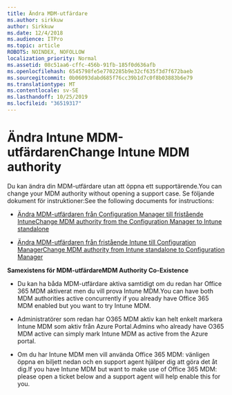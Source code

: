 ```yaml
---
title: Ändra MDM-utfärdare
ms.author: sirkkuw
author: Sirkkuw
ms.date: 12/4/2018
ms.audience: ITPro
ms.topic: article
ROBOTS: NOINDEX, NOFOLLOW
localization_priority: Normal
ms.assetid: 08c51aa6-cffc-456b-91fb-185f0d636afb
ms.openlocfilehash: 6545798fe5e7702285b9e32cf635f3d7f672baeb
ms.sourcegitcommit: 0b06093dabd685f76cc39b1d7c0f8b03883b6e79
ms.translationtype: MT
ms.contentlocale: sv-SE
ms.lasthandoff: 10/25/2019
ms.locfileid: "36519317"
---
```

# <a name="change-intune-mdm-authority"></a><span data-ttu-id="7fa4f-102">Ändra Intune MDM-utfärdaren</span><span class="sxs-lookup"><span data-stu-id="7fa4f-102">Change Intune MDM authority</span></span>

<span data-ttu-id="7fa4f-103">Du kan ändra din MDM-utfärdare utan att öppna ett supportärende.</span><span class="sxs-lookup"><span data-stu-id="7fa4f-103">You can change your MDM authority without opening a support case.</span></span> <span data-ttu-id="7fa4f-104">Se följande dokument för instruktioner:</span><span class="sxs-lookup"><span data-stu-id="7fa4f-104">See the following documents for instructions:</span></span>
  
- [<span data-ttu-id="7fa4f-105">Ändra MDM-utfärdaren från Configuration Manager till fristående Intune</span><span class="sxs-lookup"><span data-stu-id="7fa4f-105">Change MDM authority from the Configuration Manager to Intune standalone</span></span>](https://docs.microsoft.com/sccm/mdm/deploy-use/migrate-change-mdm-authority)
    
- [<span data-ttu-id="7fa4f-106">Ändra MDM-utfärdaren från fristående Intune till Configuration Manager</span><span class="sxs-lookup"><span data-stu-id="7fa4f-106">Change MDM authority from Intune standalone to Configuration Manager</span></span>](https://docs.microsoft.com/sccm/mdm/deploy-use/change-mdm-authority)
    
 <span data-ttu-id="7fa4f-107">**Samexistens för MDM-utfärdare**</span><span class="sxs-lookup"><span data-stu-id="7fa4f-107">**MDM Authority Co-Existence**</span></span>
  
- <span data-ttu-id="7fa4f-108">Du kan ha båda MDM-utfärdare aktiva samtidigt om du redan har Office 365 MDM aktiverat men du vill prova Intune MDM.</span><span class="sxs-lookup"><span data-stu-id="7fa4f-108">You can have both MDM authorities active concurrently if you already have Office 365 MDM enabled but you want to try Intune MDM.</span></span>
    
- <span data-ttu-id="7fa4f-109">Administratörer som redan har O365 MDM aktiv kan helt enkelt markera Intune MDM som aktiv från Azure Portal.</span><span class="sxs-lookup"><span data-stu-id="7fa4f-109">Admins who already have O365 MDM active can simply mark Intune MDM as active from the Azure portal.</span></span>
    
- <span data-ttu-id="7fa4f-110">Om du har Intune MDM men vill använda Office 365 MDM: vänligen öppna en biljett nedan och en support agent hjälper dig att göra det åt dig.</span><span class="sxs-lookup"><span data-stu-id="7fa4f-110">If you have Intune MDM but want to make use of Office 365 MDM: please open a ticket below and a support agent will help enable this for you.</span></span>
    

